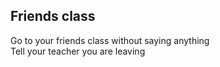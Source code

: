Friends class
---

Go to your friends class without saying anything   
Tell your teacher you are leaving 